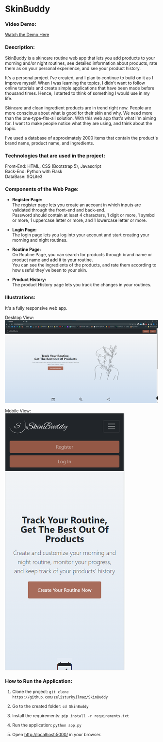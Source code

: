 # SkinBuddy
### Video Demo:
[Watch the Demo Here](https://youtu.be/A3ujDORDE5U)


### Description:

SkinBuddy is a skincare routine web app that lets you add products to your morning and/or night routines, see detailed information about products, rate them as on your personal experience, and see your product history.

It's a personal project I've created, and I plan to continue to build on it as I improve myself. When I was learning the topics, I didn't want to follow online tutorials and create simple applications that have been made before thousand times. Hence, I started to think of something I would use in my life.

Skincare and clean ingredient products are in trend right now. People are more conscious about what is good for their skin and why. We need more than the one-type-fits-all solution. With this web app that's what I'm aiming for. I want to make people notice what they are using, and think about the topic.

I've used a database of approximately 2000 items that contain the product's brand name, product name, and ingredients.

### Technologies that are used in the project:

Front-End: HTML, CSS (Bootstrap 5), Javascript\
Back-End: Python with Flask\
DataBase: SQLite3

### Components of the Web Page:

- **Register Page:**\
The register page lets you create an account in which inputs are validated through the front-end and back-end.\
Password should contain at least 4 characters, 1 digit or more, 1 symbol or more, 1 uppercase letter or more, and 1 lowercase letter or more.

- **Login Page:**\
The login page lets you log into your account and start creating your morning and night routines.

- **Routine Page:**\
On Routine Page, you can search for products through brand name or product name and add it to your routine.\
You can see the ingredients of the products, and rate them according to how useful they've been to your skin.

- **Product History:**\
The product History page lets you track the changes in your routines.

### Illustrations:

It's a fully responsive web app.

Desktop View:\
![Desktop View](static/Skinbuddy-responsive-1.png)

Mobile View:\
![Mobile View](static/Skinbuddy-responsive-2.png)



### How to Run the Application:

1. Clone the project: ```git clone https://github.com/zelisturkyilmaz/SkinBuddy```

2. Go to the created folder: ```cd SkinBuddy```

3. Install the requirements: ```pip install -r requirements.txt```

4. Run the application: ```python app.py```

5. Open [http://localhost:5000/](http://localhost:5000/)  in your browser.
